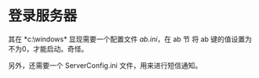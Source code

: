 # 登录服务器

其在  *c:\windows\* 显现需要一个配置文件 *ab.ini*，在  ab 节 将 ab 键的值设置为不为0，才能启动。奇怪。

另外，还需要一个 ServerConfig.ini 文件，用来进行短信通知。
